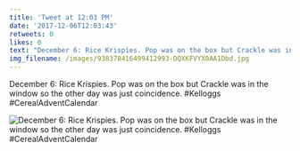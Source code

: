 ```yaml
---
title: 'Tweet at 12:03 PM'
date: '2017-12-06T12:03:43'
retweets: 0
likes: 0
text: "December 6: Rice Krispies. Pop was on the box but Crackle was in the window so the other day was just coincidence. #Kelloggs #CerealAdventCalendar"
img_filename: /images/938378416499412993-DQXKFVYX0AA1Dbd.jpg
---
```

December 6: Rice Krispies. Pop was on the box but Crackle was in the window so the other day was just coincidence. #Kelloggs #CerealAdventCalendar

![December 6: Rice Krispies. Pop was on the box but Crackle was in the window so the other day was just coincidence. #Kelloggs #CerealAdventCalendar](/images/938378416499412993-DQXKFVYX0AA1Dbd.jpg "December 6: Rice Krispies. Pop was on the box but Crackle was in the window so the other day was just coincidence. #Kelloggs #CerealAdventCalendar")